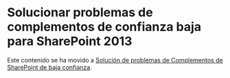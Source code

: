 
# Solucionar problemas de complementos de confianza baja para SharePoint 2013

Este contenido se ha movido a  [Solución de problemas de Complementos de SharePoint de baja confianza](creating-sharepoint-add-ins-that-use-low-trust-authorization.md#Trouble).




